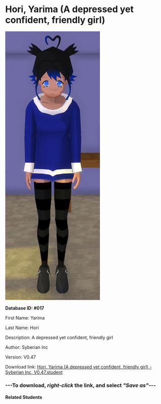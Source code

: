 # Hori, Yarima (A depressed yet confident, friendly girl)

<img src="Files/Hori, Yarima (A depressed yet confident, friendly girl).png" title="Hori, Yarima (A depressed yet confident, friendly girl) - Syberian Inc, V0.47">

**Database ID: #017**

First Name: Yarima

Last Name: Hori

Description: A depressed yet confident, friendly girl

Author: Syberian Inc

Version: V0.47

Download link: <a href="https://raw.githubusercontent.com/Arbiter1223/Daigaku-Gurashi-Custom-Students/master/Students/Files/Hori%2C%20Yarima%20(A%20depressed%20yet%20confident%2C%20friendly%20girl)%20-%20Syberian%20Inc%2C%20V0.47.student">Hori, Yarima (A depressed yet confident, friendly girl) - Syberian Inc, V0.47.student</a>

### ---**To download, _right-click_ the link, and select _"Save as"_**---

#### Related Students

